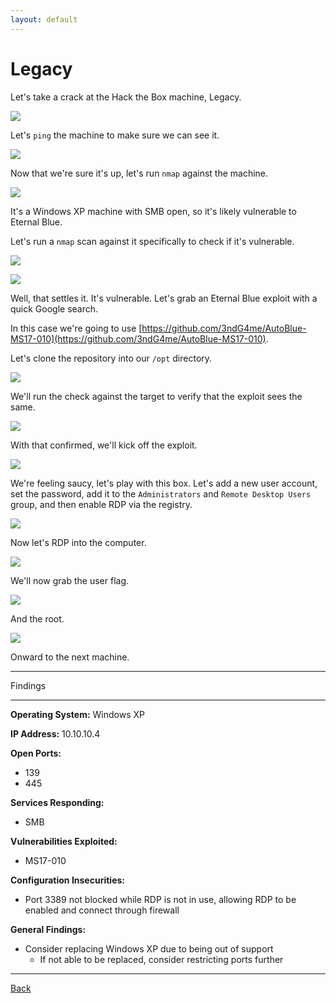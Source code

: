 ```yaml
---
layout: default
---
```


# Legacy

Let's take a crack at the Hack the Box machine, Legacy.

![](./01.png)

Let's ```ping``` the machine to make sure we can see it.

![](./02.png)

Now that we're sure it's up, let's run ```nmap``` against the machine.

![](./03.png)

It's a Windows XP machine with SMB open, so it's likely vulnerable to Eternal Blue.

Let's run a ```nmap``` scan against it specifically to check if it's vulnerable.

![](./04.png)

![](./05.png)

Well, that settles it.  It's vulnerable.  Let's grab an Eternal Blue exploit with a quick Google search.

In this case we're going to use [https://github.com/3ndG4me/AutoBlue-MS17-010](https://github.com/3ndG4me/AutoBlue-MS17-010).

Let's clone the repository into our ```/opt``` directory.

![](./06.png)

We'll run the check against the target to verify that the exploit sees the same.

![](./07.png)

With that confirmed, we'll kick off the exploit.

![](./08.png)

We're feeling saucy, let's play with this box.  Let's add a new user account, set the password, add it to the ```Administrators``` and ```Remote Desktop Users``` group, and then enable RDP via the registry.

![](./09.png)

Now let's RDP into the computer.

![](./10.png)

We'll now grab the user flag.

![](./11.png)

And the root.

![](./12.png)

Onward to the next machine.

___

Findings

___

**Operating System:** Windows XP

**IP Address:** 10.10.10.4

**Open Ports:**
- 139
- 445

**Services Responding:**
- SMB

**Vulnerabilities Exploited:**
- MS17-010

**Configuration Insecurities:**
- Port 3389 not blocked while RDP is not in use, allowing RDP to be enabled and connect through firewall

**General Findings:**
- Consider replacing Windows XP due to being out of support
  - If not able to be replaced, consider restricting ports further

___

[Back](../)
